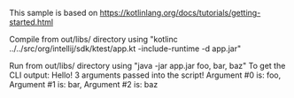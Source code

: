This sample is based on https://kotlinlang.org/docs/tutorials/getting-started.html

Compile from out/libs/ directory using "kotlinc ../../src/org/intellij/sdk/ktest/app.kt -include-runtime -d app.jar"

Run from out/libs/ directory using "java -jar app.jar foo, bar, baz"
To get the CLI output:
Hello! 3 arguments passed into the script!
    Argument #0 is: foo,
    Argument #1 is: bar,
    Argument #2 is: baz
    